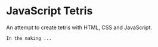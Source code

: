 # JavaScript Tetris

An attempt to create tetris with HTML, CSS and JavaScript.

`In the making ...`
